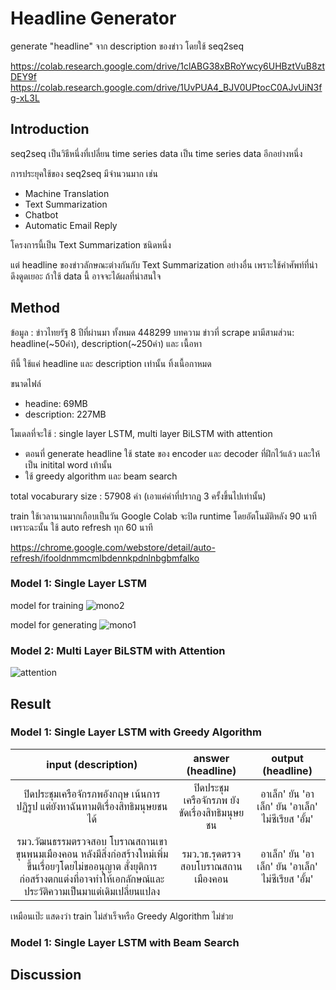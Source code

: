 # Headline Generator

generate "headline" จาก description ของข่าว โดยใช้ seq2seq

https://colab.research.google.com/drive/1clABG38xBRoYwcy6UHBztVuB8ztDEY9f
https://colab.research.google.com/drive/1UvPUA4_BJV0UPtocC0AJvUiN3fg-xL3L

## Introduction
seq2seq เป็นวิธีหนึ่งที่เปลี่ยน time series data เป็น time series data อีกอย่างหนึ่ง

การประยุคใช้ของ seq2seq มีจำนวนมาก เช่น
- Machine Translation
- Text Summarization
- Chatbot
- Automatic Email Reply

โครงการนี้เป็น Text Summarization ชนิดหนึ่ง

แต่ headline ของข่าวลักษณะต่างกันกับ Text Summarization อย่างอื่น เพราะใช้คำศัพท์ที่น่าดึงดูดเยอะ ถ้าใช้ data นื้ อาจจะได้ผลที่น่าสนใจ

## Method
ข้อมูล : ข่าวไทยรัฐ 8 ปีที่ผ่านมา ทั้งหมด 448299 บทความ ข่าวที่ scrape มามีสามส่วน: headline(~50คำ), description(~250คำ) และ เนื้อหา

ทีนี้ ใช้แค่ headline และ description เท่านั้น ทิ้งเนื้อกาหมด

ขนาดไฟล์
- headine: 69MB
- description: 227MB

โมเดลที่จะใช้ : single layer LSTM, multi layer BiLSTM with attention

- ตอนที่ generate headline ใช้ state ของ encoder และ decoder ที่ฝึกไว้แล้ว และให้ <EOS> เป็น initital word เท้านั้น
- ใช้ greedy algorithm และ beam search

total vocaburary size : 57908 คำ (เอาแค่คำที่ปรากฏ 3 ครั้งขึ้นไปเท่านั้น)

train ใช้เวลานานมากเกือบเป็นวัน Google Colab จะปิด runtime โดยอัตโนมัติหลัง 90 นาที เพราะฉะนั้น ใช้ auto refresh ทุก 60 นาที

https://chrome.google.com/webstore/detail/auto-refresh/ifooldnmmcmlbdennkpdnlnbgbmfalko

### Model 1: Single Layer LSTM
model for training
![mono2](https://user-images.githubusercontent.com/44984892/57869145-9aa76080-782e-11e9-8a93-39922bd04d26.png)

model for generating
![mono1](https://user-images.githubusercontent.com/44984892/57869139-9713d980-782e-11e9-91e7-1e8b4ca6fc8b.png)

### Model 2: Multi Layer BiLSTM with Attention
![attention](https://user-images.githubusercontent.com/44984892/57901533-cdce0c00-788f-11e9-92f3-5883d28629aa.png)

## Result
### Model 1: Single Layer LSTM with Greedy Algorithm

| input (description) | answer (headline) | output (headline) |
|:-:|:-:|:-:|
| ปิดประชุมเครือจักรภพอังกฤษ เน้นการปฏิรูป แต่ยังหาฉันทามติเรื่องสิทธิมนุษยชนได้ | ปิดประชุมเครือจักรภพ ยังขัดเรื่องสิทธิมนุษยชน |อาเล็ก' ยัน 'อาเล็ก' ยัน 'อาเล็ก' ไม่ซีเรียส 'อั้ม'|
|รมว.วัฒนธรรมตรวจสอบ โบราณสถานเขาขุนพนมเมืองคอน หลังมีสิ่งก่อสร้างใหม่เพิ่มขึ้นเรื่อยๆโดยไม่ขออนุญาต สั่งยุติการก่อสร้างตกแต่งที่อาจทำให้เอกลักษณ์และประวัติความเป็นมาแต่เดิมเปลี่ยนแปลง | รมว.วธ.รุดตรวจสอบโบราณสถานเมืองคอน |อาเล็ก' ยัน 'อาเล็ก' ยัน 'อาเล็ก' ไม่ซีเรียส 'อั้ม'|

เหมือนเป๊ะ แสดงว่า train ไม่สำเร็จหรือ Greedy Algorithm ไม่ข่วย

### Model 1: Single Layer LSTM with Beam Search

## Discussion
